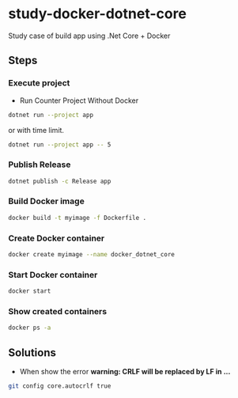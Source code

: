 # study-docker-dotnet-core
Study case of build app using .Net Core + Docker

## Steps

### Execute project

- Run Counter Project Without Docker

```sh
dotnet run --project app
```

or with time limit.

```sh
dotnet run --project app -- 5
```

### Publish Release

```sh
dotnet publish -c Release app
```

### Build Docker image

```sh
docker build -t myimage -f Dockerfile .
```

### Create Docker container

```sh
docker create myimage --name docker_dotnet_core
```

### Start Docker container

```sh
docker start
```

### Show created containers

```sh
docker ps -a
```

## Solutions

- When show the error **warning: CRLF will be replaced by LF in ...**

```sh
git config core.autocrlf true
```
